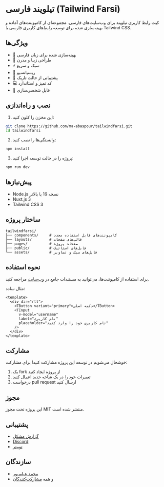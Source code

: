# تیلویند فارسی (Tailwind Farsi)

کیت رابط کاربری تیلویند برای وب‌سایت‌های فارسی. مجموعه‌ای از کامپوننت‌های آماده و بهینه‌سازی شده برای توسعه رابط‌های کاربری فارسی با Tailwind CSS.

## ویژگی‌ها

- 🎯 بهینه‌سازی شده برای زبان فارسی
- 🎨 طراحی زیبا و مدرن
- ⚡️ سبک و سریع
- 📱 ریسپانسیو
- 🌙 پشتیبانی از حالت تاریک
- 💻 کد تمیز و استاندارد
- 🔧 قابل شخصی‌سازی

## نصب و راه‌اندازی

1. این مخزن را کلون کنید:
```bash
git clone https://github.com/ma-abaspour/tailwindfarsi.git
cd tailwindfarsi
```

2. وابستگی‌ها را نصب کنید:
```bash
npm install
```

3. پروژه را در حالت توسعه اجرا کنید:
```bash
npm run dev
```

## پیش‌نیازها

- Node.js نسخه 16 یا بالاتر
- Nuxt.js 3
- Tailwind CSS 3

## ساختار پروژه

```
tailwindfarsi/
├── components/     # کامپوننت‌های قابل استفاده مجدد
├── layouts/        # قالب‌های صفحات
├── pages/          # صفحات پروژه
├── public/         # فایل‌های استاتیک
└── assets/         # فایل‌های سبک و تصاویر
```

## نحوه استفاده

برای استفاده از کامپوننت‌ها، می‌توانید به مستندات جامع در [وب‌سایت](https://tailwindfarsi.ir/components) مراجعه کنید.

مثال ساده:

```vue
<template>
  <div dir="rtl">
    <TButton variant="primary">دکمه اصلی</TButton>
    <TInput 
      v-model="username"
      label="نام کاربری"
      placeholder="نام کاربری خود را وارد کنید"
    />
  </div>
</template>
```

## مشارکت

خوشحال می‌شویم در توسعه این پروژه مشارکت کنید! برای مشارکت:

1. یک fork از پروژه ایجاد کنید
2. تغییرات خود را در یک شاخه جدید اعمال کنید
3. درخواست pull request ارسال کنید

## مجوز

این پروژه تحت مجوز MIT منتشر شده است.

## پشتیبانی

- [گزارش مشکل](https://github.com/ma-abaspour/tailwindfarsi/issues)
- [Discord](https://discord.gg/tailwindfarsi)
- [توییتر](https://twitter.com/tailwindfarsi)

## سازندگان

- [محمد عباسپور](https://github.com/ma-abaspour)
- و همه [مشارکت‌کنندگان](https://github.com/ma-abaspour/tailwindfarsi/graphs/contributors)
